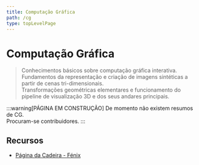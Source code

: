 ```yaml
---
title: Computação Gráfica
path: /cg
type: topLevelPage
---
```


# Computação Gráfica

> Conhecimentos básicos sobre computação gráfica interativa.  
> Fundamentos da representação e criação de imagens sintéticas a partir de cenas tri-dimensionais.  
> Transformações geométricas elementares e funcionamento do pipeline de visualização 3D e dos seus andares principais.

:::warning[PÁGINA EM CONSTRUÇÃO]
De momento não existem resumos de CG.  
Procuram-se contribuidores.
:::

## Recursos

- [Página da Cadeira - Fénix](https://fenix.tecnico.ulisboa.pt/disciplinas/CGra2/2022-2023/2-semestre)
